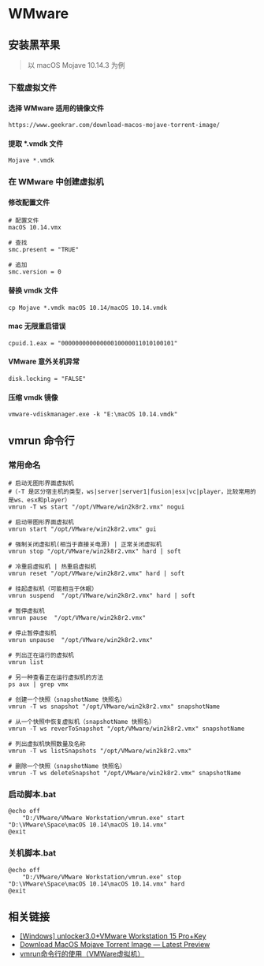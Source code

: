 
# WMware

## 安装黑苹果

> 以 macOS Mojave 10.14.3 为例

### 下载虚拟文件

#### 选择 WMware 适用的镜像文件
	https://www.geekrar.com/download-macos-mojave-torrent-image/

#### 提取 *.vmdk 文件
	Mojave *.vmdk
	
### 在 WMware 中创建虚拟机

#### 修改配置文件
	
	# 配置文件
	macOS 10.14.vmx
	
	# 查找 
	smc.present = "TRUE"

	# 追加
	smc.version = 0
	
#### 替换 vmdk 文件
	cp Mojave *.vmdk macOS 10.14/macOS 10.14.vmdk
	
#### mac 无限重启错误
	cpuid.1.eax = "00000000000000010000011010100101"
	
#### VMware 意外关机异常
	disk.locking = "FALSE"
	
#### 压缩 vmdk 镜像
	vmware-vdiskmanager.exe -k "E:\macOS 10.14.vmdk"
	
## vmrun 命令行

### 常用命名

	# 启动无图形界面虚拟机  
	#（-T 是区分宿主机的类型，ws|server|server1|fusion|esx|vc|player，比较常用的是ws、esx和player）
	vmrun -T ws start "/opt/VMware/win2k8r2.vmx" nogui
	 
	# 启动带图形界面虚拟机
	vmrun start "/opt/VMware/win2k8r2.vmx" gui
	 
	# 强制关闭虚拟机(相当于直接关电源) | 正常关闭虚拟机
	vmrun stop "/opt/VMware/win2k8r2.vmx" hard | soft
	 
	# 冷重启虚拟机 | 热重启虚拟机
	vmrun reset "/opt/VMware/win2k8r2.vmx" hard | soft
	 
	# 挂起虚拟机（可能相当于休眠）
	vmrun suspend  "/opt/VMware/win2k8r2.vmx" hard | soft
	 
	# 暂停虚拟机
	vmrun pause  "/opt/VMware/win2k8r2.vmx"
	 
	# 停止暂停虚拟机
	vmrun unpause  "/opt/VMware/win2k8r2.vmx"
	 
	# 列出正在运行的虚拟机
	vmrun list
	 
	# 另一种查看正在运行虚拟机的方法
	ps aux | grep vmx 
	 
	# 创建一个快照（snapshotName 快照名）
	vmrun -T ws snapshot "/opt/VMware/win2k8r2.vmx" snapshotName
	  
	# 从一个快照中恢复虚拟机（snapshotName 快照名）
	vmrun -T ws reverToSnapshot "/opt/VMware/win2k8r2.vmx" snapshotName
	 
	# 列出虚拟机快照数量及名称
	vmrun -T ws listSnapshots "/opt/VMware/win2k8r2.vmx"
	 
	# 删除一个快照（snapshotName 快照名）
	vmrun -T ws deleteSnapshot "/opt/VMware/win2k8r2.vmx" snapshotName
	
### 启动脚本.bat
	@echo off
		"D:/VMware/VMware Workstation/vmrun.exe" start "D:\VMware\Space\macOS 10.14\macOS 10.14.vmx"
	@exit
	
### 关机脚本.bat
	@echo off
		"D:/VMware/VMware Workstation/vmrun.exe" stop "D:\VMware\Space\macOS 10.14\macOS 10.14.vmx" hard
	@exit
	
## 相关链接

- [[Windows] unlocker3.0+VMware Workstation 15 Pro+Key](https://www.52pojie.cn/thread-801784-1-1.html)
- [Download MacOS Mojave Torrent Image — Latest Preview](https://www.geekrar.com/download-macos-mojave-torrent-image/)
- [vmrun命令行的使用（VMWare虚拟机）](https://blog.csdn.net/Devper/article/details/54089342)
